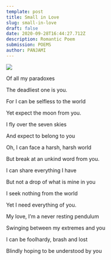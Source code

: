 ```yaml
---
template: post
title: Small in Love
slug: small-in-love
draft: false
date: 2020-09-28T16:44:27.712Z
description: Romantic Poem
submission: POEMS
author: PANJAMI
---
```

![](/media/sd97o1601467036.jpg)

Of all my paradoxes

The deadliest one is you.

For I can be selfless to the world

Yet expect the moon from you.

I fly over the seven skies

And expect to belong to you

Oh, I can face a harsh, harsh world

But break at an unkind word from you.

I can share everything I have

But not a drop of what is mine in you

I seek nothing from the world

Yet I need everything of you.

My love, I’m a never resting pendulum

Swinging between my extremes and you

I can be foolhardy, brash and lost

Blindly hoping to be understood by you
